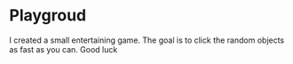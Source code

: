 # Playgroud
I created a small entertaining game. The goal is to click the random objects as fast as you can. Good luck 
